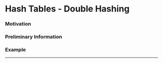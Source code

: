 # Hash Tables - Double Hashing

### Motivation

### Preliminary Information 

### Example



<hr> 











